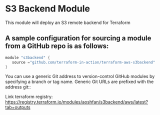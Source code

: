 # S3 Backend Module

This module will deploy an S3 remote backend for Terraform

## A sample configuration for sourcing a module from a GitHub repo is as follows:

```h
module "s3backend" {
   source ="github.com/terraform-in-action/terraform-aws-s3backend"
}
```

You can use a generic Git address to version-control GitHub modules by specifying a branch or tag name. Generic Git URLs are prefixed with the address git::

Link terraform registry: https://registry.terraform.io/modules/aoshfan/s3backend/aws/latest?tab=outputs